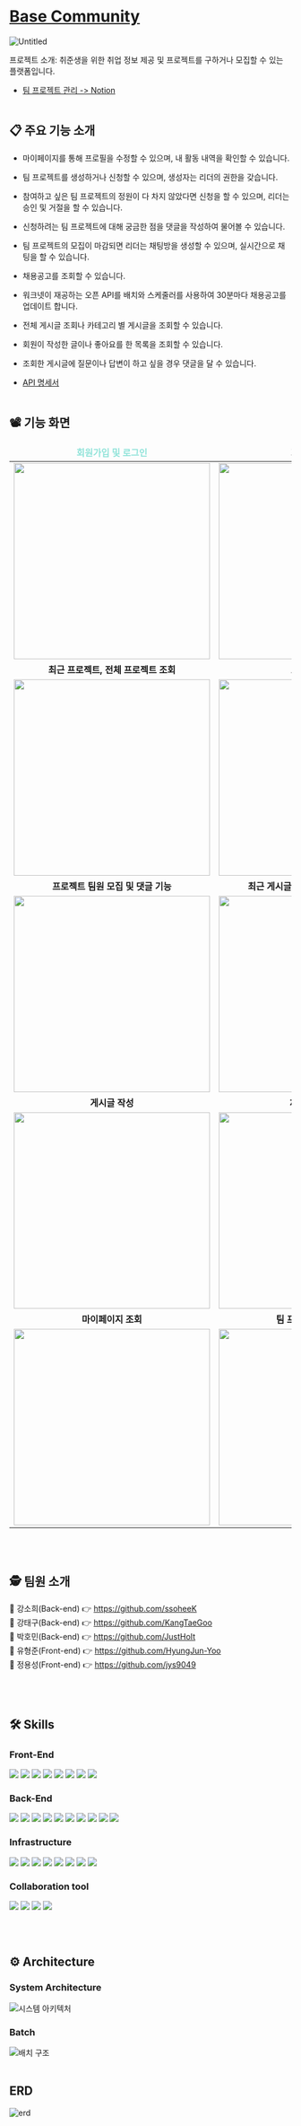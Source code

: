 # [Base Community](https://can-do-it.notion.site/BaseCommunity-0869f382e2274250934b1063df7d0219)
![Untitled](https://user-images.githubusercontent.com/100184394/202149799-c60d96f5-ced8-4c0f-aef8-b718382724dd.png)

프로젝트 소개: 취준생을 위한 취업 정보 제공 및 프로젝트를 구하거나 모집할 수 있는 플랫폼입니다.
- [팀 프로젝트 관리 -> Notion](https://can-do-it.notion.site/BaseCommunity-0869f382e2274250934b1063df7d0219)
<br><br>

## 📋 주요 기능 소개
- 마이페이지를 통해 프로필을 수정할 수 있으며, 내 활동 내역을 확인할 수 있습니다.

- 팀 프로젝트를 생성하거나 신청할 수 있으며, 생성자는 리더의 권한을 갖습니다.

- 참여하고 싶은 팀 프로젝트의 정원이 다 차지 않았다면 신청을 할 수 있으며, 리더는 승인 및 거절을 할 수 있습니다. 

- 신청하려는 팀 프로젝트에 대해 궁금한 점을 댓글을 작성하여 물어볼 수 있습니다.

- 팀 프로젝트의 모집이 마감되면 리더는 채팅방을 생성할 수 있으며, 실시간으로 채팅을 할 수 있습니다.

- 채용공고를 조회할 수 있습니다.

- 워크넷이 재공하는 오픈 API를 배치와 스케줄러를 사용하여 30분마다 채용공고를 업데이트 합니다.

- 전체 게시글 조회나 카테고리 별 게시글을 조회할 수 있습니다.

- 회원이 작성한 글이나 좋아요를 한 목록을 조회할 수 있습니다.

- 조회한 게시글에 질문이나 답변이 하고 싶을 경우 댓글을 달 수 있습니다.

- [API 명세서](https://can-do-it.notion.site/API-bb2667b847264fcfaa3acde9472ccfe4)
<br><br>




## 📽️ 기능 화면
<table align="center">
<thead>
<tr margin-bottom=3px>
<td width="300" align="center">
<b style="color:#8fe3d9">회원가입 및 로그인<b>
</td>
<td width="300" align="center">
<b>
회원정보 수정
</b>
  
</td>
</tr>
</thead>
<tbody>
<tr>
<td width="300" align="center">
<img src="https://user-images.githubusercontent.com/70789958/202612079-5091e162-e428-4d8a-9b3d-fecad5435ec8.gif" width="350">
</td>
<td width="300" align="center">
<img src="https://user-images.githubusercontent.com/70789958/202629918-8f70356b-5ef4-44d6-8b6f-64d8c3afc49e.gif" width="350">
</td>
</tr>
<tr>
<td width="300" align="center">

<b>
최근 프로젝트, 전체 프로젝트 조회
</b>
</td>
<td width="300" align="center">

<b>
프로젝트 모집
</b>
</td>
</tr>
<tr>
<td width="300" align="center">
<img src= "https://user-images.githubusercontent.com/70789958/202613174-da6566a0-50a7-4977-93c9-1ef5c2fedd74.gif" width="350" > 
</td>
<td width="300" align="center">
<img src= "https://user-images.githubusercontent.com/70789958/202614733-04778554-9ab4-45fb-853d-a1166d8f8e19.gif" width="350" >
</td>
</tr>
<tr>
<td width="300" align="center">

<b>
프로젝트 팀원 모집 및 댓글 기능
</b>
</td>
<td width="300" align="center">

<b>
최근 게시글, 카테고리 별 게시글 조회
</b>
</td>
</tr>
<tr>
<td width="300" align="center">
<img src="https://user-images.githubusercontent.com/70789958/202615749-420c88f6-2cae-4182-934a-6577a12a2f00.gif" width="350">
</td>
<td width="300" align="center">
<img src="https://user-images.githubusercontent.com/70789958/202616639-96150248-75a3-471b-afc8-ff58f6cbe1c9.gif" width="350">
</td>
</tr>
<tr>
<td width="300" align="center">

<b>
게시글 작성
</b>
</td>
<td width="300" align="center">

<b>
채용 공고 조회
</b>
</td>
</tr>
<tr>
<td width="300" align="center">
<img src="https://user-images.githubusercontent.com/70789958/202626631-0c44b5e3-6bd4-4bb2-b0ce-cffc29667e97.gif" width="350">
</td>
<td width="300" align="center">
<img src="https://user-images.githubusercontent.com/70789958/202626916-bec4023c-8ddf-413b-a464-d4d4011afb56.gif" width="350">
</td>
</tr>
<tr>
<td width="300" align="center">

<b>
마이페이지 조회
</b>
</td>
<td width="300" align="center">

<b>
팀 프로젝트 채팅 기능
</b>
</td>
</tr>
<tr>
<td width="300" align="center">
<img src="https://user-images.githubusercontent.com/70789958/202627870-59c10015-dc35-45e6-837b-8331905b3a90.gif" width="350">
</td>
<td width="300" align="center">
<img src="https://user-images.githubusercontent.com/70789958/202629620-46931f9a-5338-4b7a-99f7-6f553ed25b64.gif" width="350">
</td>
</tr>
</tbody>
</table>


<br><br>

## 🕵️ 팀원 소개
👩 강소희(Back-end) 👉 https://github.com/ssoheeK
<br>
🧑 강태구(Back-end) 👉 https://github.com/KangTaeGoo
<br>
🧑 박호민(Back-end) 👉 https://github.com/JustHoIt
<br>
🧑 유형준(Front-end) 👉 https://github.com/HyungJun-Yoo
<br>
🧑 정용성(Front-end) 👉 https://github.com/jys9049

<br><br>

## 🛠️ Skills
### Front-End
<img src="https://img.shields.io/badge/react-61DAFB?style=for-the-badge&logo=react&logoColor=white"> <img src="https://img.shields.io/badge/Sass-cc6699?style=for-the-badge&logo=sass&logoColor=white">  <img src="https://img.shields.io/badge/CSS Modules-c4c4c4?style=for-the-badge&logo=CSS Modules&logoColor=000000"> 
<img src="https://img.shields.io/badge/Axios-5A29E4?style=for-the-badge&logo=Axios&logoColor=white"> 
<img src="https://img.shields.io/badge/Socket.io-010101?style=for-the-badge&logo=Socket.io&logoColor=white"> 
<img src="https://img.shields.io/badge/Recoil-0075EB?style=for-the-badge">
<img src="https://img.shields.io/badge/Prettier-00C7B7?style=for-the-badge&logo=Prettier&logoColor=white">
<img src="https://img.shields.io/badge/ESLint-003545?style=for-the-badge&logo=ESLint&logoColor=4B32C3">


### Back-End
<img src="https://img.shields.io/badge/java-%23ED8B00.svg?style=for-the-badge&logo=java&logoColor=white"> <img src="https://img.shields.io/badge/springboot-6DB33F?style=for-the-badge&logo=springboot&logoColor=white"> <img src="https://img.shields.io/badge/gradle-2D4999?style=for-the-badge&logo=gradle&logoColor=white">
<img src="https://img.shields.io/badge/JPA-6DB33F?style=for-the-badge"> 
<img src="https://img.shields.io/badge/spring batch-6DB33F?style=for-the-badge&logo=spring batch&logoColor=white"> 
<img src="https://img.shields.io/badge/websocket-FFDC0F?style=for-the-badge&logo= &logoColor=white"> 
<img src="https://img.shields.io/badge/stomp-000000?style=for-the-badge&logo= &logoColor=white"> 
<img src="https://img.shields.io/badge/rabbitMQ-FF6600?style=for-the-badge&logo=RabbitMQ&logoColor=white"> 
<img src="https://img.shields.io/badge/mysqlDB-003545?style=for-the-badge&logo=mysqlDB&logoColor=white"> 
<img src="https://img.shields.io/badge/JWT-black?style=for-the-badge&logo=JSON%20web%20tokens">

### Infrastructure
<img src="https://img.shields.io/badge/Amazon EC2-FF9900?style=for-the-badge&logo=Amazon EC2&logoColor=white"> <img src="https://img.shields.io/badge/Docker-2496ED?style=for-the-badge&logo=Docker&logoColor=white"> 
<img src="https://img.shields.io/badge/Cloudflare-F38020?style=for-the-badge&logo=Cloudflare&logoColor=white"> 
<img src="https://img.shields.io/badge/Amazon RDS-527FFF?style=for-the-badge&logo=Amazon RDS&logoColor=white"> 
<img src="https://img.shields.io/badge/Netlify-00C7B7?style=for-the-badge&logo=Netlify&logoColor=white">
<img src="https://img.shields.io/badge/Ubuntu-E95420?style=for-the-badge&logo=ubuntu&logoColor=white"> 
<img src="https://img.shields.io/badge/jenkins-%232C5263.svg?style=for-the-badge&logo=jenkins&logoColor=white">
<img src="https://img.shields.io/badge/Amazon S3-569A31.svg?style=for-the-badge&logo=Amazon S3&logoColor=white">

### Collaboration tool
<img src="https://img.shields.io/badge/Git-F05032?style=for-the-badge&logo=Git&logoColor=white"> <img src="https://img.shields.io/badge/notion-000000?style=for-the-badge&logo=notion&logoColor=white">
<img src="https://img.shields.io/badge/slack-4A154B?style=for-the-badge&logo=slack&logoColor=white">
<img src="https://img.shields.io/badge/GitHub-4A154B?style=for-the-badge&logo=GitHub&logoColor=white">

<br><br>

## ⚙️ Architecture
### System Architecture
![시스템 아키텍처](https://user-images.githubusercontent.com/100184394/202433405-c7200a7f-b903-407e-bf40-138aa23c4cf3.png)

### Batch
![배치 구조](https://user-images.githubusercontent.com/100184394/202159277-0425a35c-7143-4251-8929-6908b401f1af.jpg)
<br><br>

## ERD
![erd](https://user-images.githubusercontent.com/100184394/202159796-0e05cae1-1c1d-417e-aac0-06dbb92592a1.jpg)

